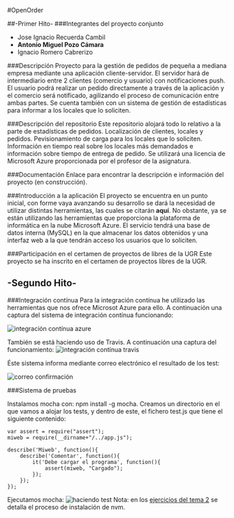#OpenOrder

##-Primer Hito-
###Integrantes del proyecto conjunto
- Jose Ignacio Recuerda Cambil
- **Antonio Miguel Pozo Cámara**
- Ignacio Romero Cabrerizo

###Descripción
Proyecto para la gestión de pedidos de pequeña a mediana empresa mediante una aplicación cliente-servidor. El servidor hará de intermediario entre 2 clientes (comercio y usuario) con notificaciones push. El usuario podrá realizar un pedido directamente a través de la aplicación y el comercio será notificado, agilizando el proceso de comunicación entre ambas partes. Se cuenta también con un sistema de gestión de estadísticas para informar a los locales que lo soliciten.

###Descripción del repositorio
Este repositorio alojará todo lo relativo a la parte de estadísticas de pedidos. Localización de clientes, locales y pedidos. Pevisionamiento de carga para los locales que lo soliciten. Información en tiempo real sobre los locales más demandados e información sobre tiempo de entrega de pedido. 
Se utilizará una licencia de Microsoft Azure proporcionada por el profesor de la asignatura.

###Documentación
Enlace para encontrar la descripción e información del proyecto (en construcción).

###Introducción a la aplicación
El proyecto se encuentra en un punto inicial, con forme vaya avanzando su desarrollo se dará la necesidad de utilizar distintas herramientas, las cuales se citarán **aquí**.
No obstante, ya se están utilizando las herramientas que proporciona la plataforma de informática en la nube Microsoft Azure. El servicio tendrá una base de datos interna (MySQL) en la que almacenar los datos obtenidos y una interfaz web a la que tendrán acceso los usuarios que lo soliciten.

###Participación en el certamen de proyectos de libres de la UGR
Este proyecto se ha inscrito en el certamen de proyectos libres de la UGR.



##	-Segundo Hito-
###Integración contínua
Para la integración contínua he utilizado las herramientas que nos ofrece Microsot Azure para ello. A continuación una captura del sistema de integración contínua funcionando:

![integración contínua azure](http://s2.subirimagenes.com/imagen/previo/thump_9485832imementacioncontinua.png)

También se está haciendo uso de Travis. A continuación una captura del funcionamiento:
![integración contínua travis](http://s2.subirimagenes.com/imagen/previo/thump_9485902travis.png)

Éste sistema informa mediante correo electrónico el resultado de los test:

![correo confirmación](http://s2.subirimagenes.com/imagen/previo/thump_9485904correo.png)


###Sistema de pruebas

Instalamos mocha con: npm install -g mocha. Creamos un directorio en el que vamos a alojar los tests, y dentro de este, el fichero test.js que tiene el siguiente contenido:

```
var assert = require("assert");
miweb = require(__dirname+"/../app.js");

describe('Miweb', function(){
    describe('Comentar', function(){
        it('Debe cargar el programa', function(){
            assert(miweb, "Cargado");
        });
    });
});
```

Ejecutamos mocha:
![haciendo test](http://s2.subirimagenes.com/imagen/previo/thump_9485866test.png)
Nota: en los [ejercicios del tema 2](https://github.com/AntonioPozo/IV-2015-16/blob/master/ejercicios/AntonioPozo/Tema2.md) se detalla el proceso de instalación de nvm. 